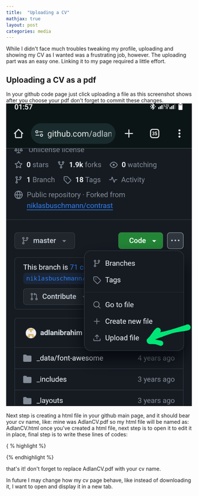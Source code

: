 ```yaml
---
title:  "Uploading a CV"
mathjax: true
layout: post
categories: media
---
```


While I didn't face much troubles tweaking my profile, uploading and showing my CV as I wanted was a frustrating job, however. The uploading part was an easy one. Linking it to my page required a little effort.

## Uploading a CV as a pdf

In your github code page just click uploading a file as this screenshot shows after you choose your pdf don't forget to commit these changes.
![Screenshot](/assets/Screenshot.png)

Next step is creating a html file in your github main page, and it should bear your cv name, like: mine was AdlanCV.pdf so my html file will be named as: AdlanCV.html
once you've created a html file, next step is to open it to edit it in place, final step is to write these lines of codes: 

{ % highlight %}

<object data="{{ your_website_name.github.io }}{{ site.baseurl }}/AdlanCV.pdf" type="application/pdf"></object>

{% endhighlight %}

that's it! don't forget to replace AdlanCV.pdf with your cv name.

In future I may change how my cv page behave, like instead of downloading it, I want to open and display it in a new tab.
